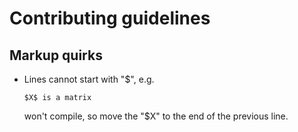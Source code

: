 # Contributing guidelines

## Markup quirks

- Lines cannot start with "$", e.g.

  ```
  $X$ is a matrix
  ```

  won't compile, so move the "$X" to the end of the previous line.


